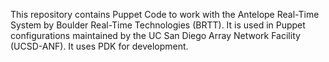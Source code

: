 This repository contains Puppet Code to work with the Antelope Real-Time System by Boulder Real-Time Technologies (BRTT). It is used in Puppet configurations maintained by the UC San Diego Array Network Facility (UCSD-ANF). It uses PDK for development.